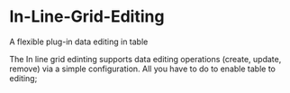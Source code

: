 # In-Line-Grid-Editing
A flexible plug-in data editing in table

The In line grid edinting supports data editing operations (create, update, remove) via a simple configuration. 
All you have to do to enable table to editing;
